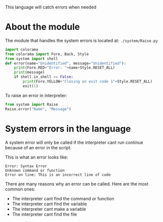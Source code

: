 This language will catch errors when needed

# About the module
The module that handles the system errors is located at: `./system/Raise.py`
```python
import colorama
from colorama import Fore, Back, Style
from system import shell
def error(name="Unidentified", message="Unidentified"):
    print(Fore.RED+"Error: "+name+Style.RESET_ALL)
    print(message)
    if shell.in_shell == False:
        print(Fore.YELLOW+"Closing on exit code 1"+Style.RESET_ALL)
        exit(1)
```
To raise an error in interpreter:
```python
from system import Raise
Raise.error("Name", "Message")
```

# System errors in the language
A system error will only be called if the interpreter cant run continue because of an error in the script.

This is what an error looks like:
```
Error: Syntax Error
Unknown command or function
Error on line: This is an incorrect line of code
```

There are many reasons why an error can be called. Here are the most common ones:
- The interpreter cant find the command or function
- The interpreter cant find the variable
- The interpreter cant make a variable
- The interpreter cant find the file
